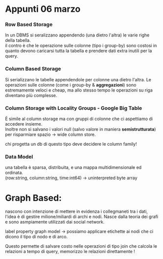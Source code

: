 # Appunti 06 marzo 

### Row Based Storage 

In un DBMS si seralizzano appendendo (una dietro l'altra) le varie righe della tabella.  
il contro è che le operazione sulle colonne (tipo i group-by) sono costosi in quanto devono caricarsi tutta la tabella e prendere dati extra inutili per la query.  



### Column Based Storage 
Si serializzano le tabelle appendendole per colonne una dietro l'altra. 
Le operazioni sulle colonne (come i group-by & **aggregazioni**) sono estremamente veloci e cheap, ma allo stesso tempo le operazioni su riga diventano più complesse.  


### Column Storage with Locality Groups - Google Big Table

È simile al column storage ma con gruppi di colonne che ci aspettiamo di accedere insieme.  
Inoltre non si salvano i valori null (salvo valore in maniera **semistrutturata**) per risparmiare spazio -> wide column store.  

chi progetta un db di questo tipo deve decidere le column family!



### Data Model 

una tabella è sparsa, distribuita, e una mappa multidimensionale ed ordinata.  
(row:string, column:string, time:int64) $\rightarrow$ uninterpreted byte array  



# Graph Based:

nascono con intenzione di mettere in evidenza i collegmaneti tra i dati, l'idea è di gestire milione/miliardi di archi e nodi.
Nasce dalla teoria dei grafi e sono asmpiamente utilizzati dai social network.  

label property graph model -> possiamo applicare etichette ai nodi che ci dicono il tipo di nodo e di arco.

Questo permette di salvare costo nelle operazioni di tipo join che calcola le relazioni a tempo di query, memorizzo le relazioni direttamente !